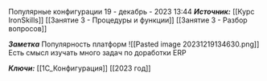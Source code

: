 
Популярные конфигурации
 19 - декабрь - 2023  13:44 
***Источник:***  [[Курс IronSkills]] [[Занятие 3 - Процедуры и функции]] [[Занятие 3 -  Разбор вопросов]]

***Заметка*** 
Популярность платформ
![[Pasted image 20231219134630.png]] 
Есть смысл изучать
много задач по доработки ERP

***Ключи:*** [[1С_Конфигурация]]  [[2023 год]]
